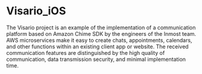 # Visario_iOS
The Visario project is an example of the implementation of a communication platform based on Amazon Chime SDK by the engineers of the Inmost team. AWS microservices make it easy to create chats, appointments, calendars, and other functions within an existing client app or website. The received communication features are distinguished by the high quality of communication, data transmission security, and minimal implementation time.
